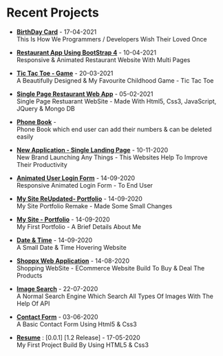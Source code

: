 ### <h1> Recent Projects </h1>
<!-- Starts -->

* **[BirthDay Card](https://shahzaibfardeen.github.io/Hapie_Bday_Sadu/)** - 17-04-2021
    <br> This Is How We Programmers / Developers Wish Their Loved Once

* **[Restaurant App Using BootStrap 4](https://shahzaibfardeen.github.io/Ristorante_Con_Fusion/)** - 10-04-2021
    <br> Responsive & Animated Restaurant Website With Multi Pages 

* **[Tic Tac Toe - Game](https://shahzaibfardeen.github.io/Tic_Tac_Toe/)** - 20-03-2021
    <br> A Beautifully Designed & My Favourite Childhood Game - Tic Tac Toe

* **[Single Page Restaurant Web App](https://shahzaibfardeen.github.io/Chinese-Single_Landing_Webpage/index.html)** - 05-02-2021
    <br> Single Page Restuarant WebSite - Made With Html5, Css3, JavaScript, JQuery & Mongo DB
  
* **[Phone Book](https://shahzaibfardeen.github.io/PhoneBook/)** -
    <br> Phone Book which end user can add their numbers & can be deleted easily 

* **[New Application - Single Landing Page](https://shahzaibfardeen.github.io/Syberstar-Application/)** - 10-11-2020
    <br> New Brand Launching Any Things - This Websites Help To Improve Their Productivity

* **[Animated User Login Form](https://shahzaibfardeen.github.io/Login-Form/)** - 14-09-2020
    <br> Responsive Animated Login Form - To End User 

* **[My Site ReUpdated- Portfolio](https://shahzaibfardeen.github.io/My_Site_Remake/)** - 14-09-2020
    <br> My Site Portfolio Remake - Made Some Small Changes 

* **[My Site - Portfolio](https://shahzaibfardeen.github.io/My_Site/)** - 14-09-2020
    <br> My First Portfolio - A Brief Details About Me

* **[Date & Time](https://shahzaibfardeen.github.io/Date_-_Time/)** - 14-09-2020
    <br> A Small Date & Time Hovering Website

* **[Shoppx Web Application](https://shahzaibfardeen.github.io/Syberstore_Shoppx/)** - 14-08-2020
    <br> Shopping WebSite - ECommerce Website Build To Buy & Deal The Products

* **[Image Search](https://shahzaibfardeen.github.io/Image-Search/)** - 22-07-2020
    <br> A Normal Search Engine Which Search All Types Of Images With The Help Of API 

* **[Contact Form](https://shahzaibfardeen.github.io/Contact-Form//)** - 03-06-2020
    <br> A Basic Contact Form Using Html5 & Css3

* **[Resume](https://shahzaibfardeen.github.io/Resume/)** : [0.0.1] [1.2 Release] - 17-05-2020
    <br> My First Project Build By Using HTML5 & Css3


<!-- Ends -->

